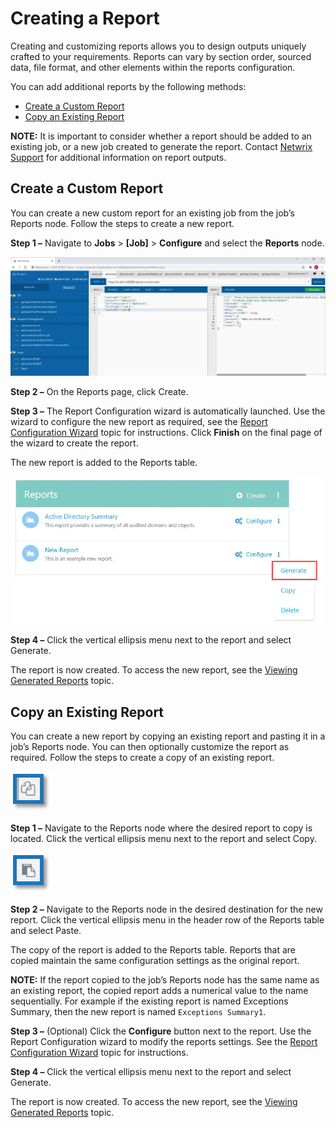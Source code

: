 # Creating a Report

Creating and customizing reports allows you to design outputs uniquely crafted to your requirements.
Reports can vary by section order, sourced data, file format, and other elements within the reports
configuration.

You can add additional reports by the following methods:

- [Create a Custom Report](#create-a-custom-report)
- [Copy an Existing Report](#copy-an-existing-report)

**NOTE:** It is important to consider whether a report should be added to an existing job, or a new
job created to generate the report. Contact [Netwrix Support](https://www.netwrix.com/support.html)
for additional information on report outputs.

## Create a Custom Report

You can create a new custom report for an existing job from the job’s Reports node. Follow the steps
to create a new report.

**Step 1 –** Navigate to **Jobs** > **[Job]** > **Configure** and select the **Reports** node.

![Create report option](../../../../../static/img/product_docs/threatprevention/threatprevention/eperestsite/create.webp)

**Step 2 –** On the Reports page, click Create.

**Step 3 –** The Report Configuration wizard is automatically launched. Use the wizard to configure
the new report as required, see the [Report Configuration Wizard](wizard/overview.md) topic for
instructions. Click **Finish** on the final page of the wizard to create the report.

The new report is added to the Reports table.

![Generate report](../../../../../static/img/product_docs/accessanalyzer/admin/report/generate.webp)

**Step 4 –** Click the vertical ellipsis menu next to the report and select Generate.

The report is now created. To access the new report, see the [Viewing Generated Reports](view.md)
topic.

## Copy an Existing Report

You can create a new report by copying an existing report and pasting it in a job’s Reports node.
You can then optionally customize the report as required. Follow the steps to create a copy of an
existing report.

![Copy Report](../../../../../static/img/product_docs/accessanalyzer/admin/navigate/copy.webp)

**Step 1 –** Navigate to the Reports node where the desired report to copy is located. Click the
vertical ellipsis menu next to the report and select Copy.

![Paste Report](../../../../../static/img/product_docs/accessanalyzer/admin/navigate/paste.webp)

**Step 2 –** Navigate to the Reports node in the desired destination for the new report. Click the
vertical ellipsis menu in the header row of the Reports table and select Paste.

The copy of the report is added to the Reports table. Reports that are copied maintain the same
configuration settings as the original report.

**NOTE:** If the report copied to the job’s Reports node has the same name as an existing report,
the copied report adds a numerical value to the name sequentially. For example if the existing
report is named Exceptions Summary, then the new report is named `Exceptions Summary1`.

**Step 3 –** (Optional) Click the **Configure** button next to the report. Use the Report
Configuration wizard to modify the reports settings. See the
[Report Configuration Wizard](wizard/overview.md) topic for instructions.

**Step 4 –** Click the vertical ellipsis menu next to the report and select Generate.

The report is now created. To access the new report, see the [Viewing Generated Reports](view.md)
topic.
